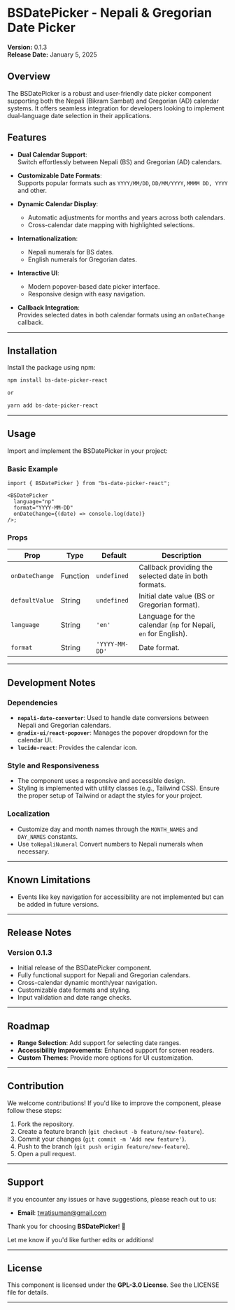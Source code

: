 # BSDatePicker - Nepali & Gregorian Date Picker

**Version:** 0.1.3  
**Release Date:** January 5, 2025

## Overview

The BSDatePicker is a robust and user-friendly date picker component supporting both the Nepali (Bikram Sambat) and Gregorian (AD) calendar systems. It offers seamless integration for developers looking to implement dual-language date selection in their applications.

## Features

- **Dual Calendar Support**:  
  Switch effortlessly between Nepali (BS) and Gregorian (AD) calendars.

- **Customizable Date Formats**:  
  Supports popular formats such as `YYYY/MM/DD`, `DD/MM/YYYY`, `MMMM DD, YYYY` and other.

- **Dynamic Calendar Display**:

  - Automatic adjustments for months and years across both calendars.
  - Cross-calendar date mapping with highlighted selections.

- **Internationalization**:

  - Nepali numerals for BS dates.
  - English numerals for Gregorian dates.

- **Interactive UI**:

  - Modern popover-based date picker interface.
  - Responsive design with easy navigation.

- **Callback Integration**:  
  Provides selected dates in both calendar formats using an `onDateChange` callback.

---

## Installation

Install the package using npm:

```bash
npm install bs-date-picker-react

or

yarn add bs-date-picker-react

```

---

## Usage

Import and implement the BSDatePicker in your project:

### Basic Example

```tsx
import { BSDatePicker } from "bs-date-picker-react";

<BSDatePicker
  language="np"
  format="YYYY-MM-DD"
  onDateChange={(date) => console.log(date)}
/>;
```

### Props

| Prop           | Type     | Default        | Description                                                    |
| -------------- | -------- | -------------- | -------------------------------------------------------------- |
| `onDateChange` | Function | `undefined`    | Callback providing the selected date in both formats.          |
| `defaultValue` | String   | `undefined`    | Initial date value (BS or Gregorian format).                   |
| `language`     | String   | `'en'`         | Language for the calendar (`np` for Nepali, `en` for English). |
| `format`       | String   | `'YYYY-MM-DD'` | Date format.                                                   |

---

## Development Notes

### Dependencies

- **`nepali-date-converter`**: Used to handle date conversions between Nepali and Gregorian calendars.
- **`@radix-ui/react-popover`**: Manages the popover dropdown for the calendar UI.
- **`lucide-react`**: Provides the calendar icon.

### Style and Responsiveness

- The component uses a responsive and accessible design.
- Styling is implemented with utility classes (e.g., Tailwind CSS). Ensure the proper setup of Tailwind or adapt the styles for your project.

### Localization

- Customize day and month names through the `MONTH_NAMES` and `DAY_NAMES` constants.
- Use `toNepaliNumeral` Convert numbers to Nepali numerals when necessary.

---

## Known Limitations

- Events like key navigation for accessibility are not implemented but can be added in future versions.

---

## Release Notes

### Version 0.1.3

- Initial release of the BSDatePicker component.
- Fully functional support for Nepali and Gregorian calendars.
- Cross-calendar dynamic month/year navigation.
- Customizable date formats and styling.
- Input validation and date range checks.

---

## Roadmap

- **Range Selection**: Add support for selecting date ranges.
- **Accessibility Improvements**: Enhanced support for screen readers.
- **Custom Themes**: Provide more options for UI customization.

---

## Contribution

We welcome contributions! If you'd like to improve the component, please follow these steps:

1. Fork the repository.
2. Create a feature branch (`git checkout -b feature/new-feature`).
3. Commit your changes (`git commit -m 'Add new feature'`).
4. Push to the branch (`git push origin feature/new-feature`).
5. Open a pull request.

---

## Support

If you encounter any issues or have suggestions, please reach out to us:

- **Email**: twatisuman@gmail.com

Thank you for choosing **BSDatePicker**! 🎉

Let me know if you'd like further edits or additions!

---

## License

This component is licensed under the **GPL-3.0 License**. See the LICENSE file for details.

---
